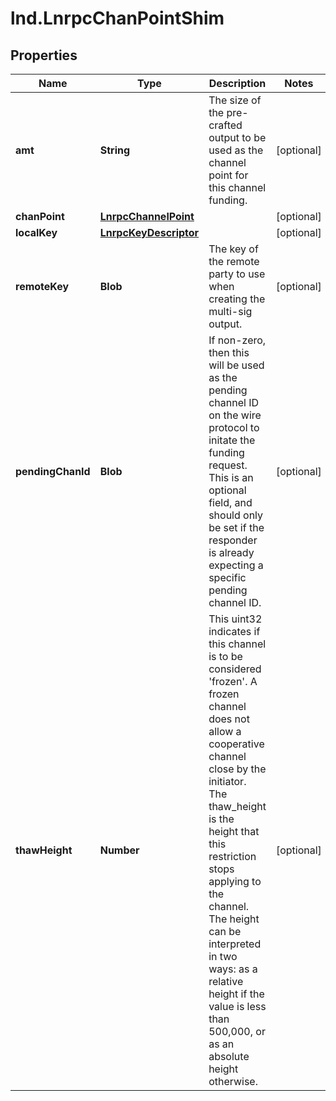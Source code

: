 # lnd.LnrpcChanPointShim

## Properties

Name | Type | Description | Notes
------------ | ------------- | ------------- | -------------
**amt** | **String** | The size of the pre-crafted output to be used as the channel point for this channel funding. | [optional] 
**chanPoint** | [**LnrpcChannelPoint**](LnrpcChannelPoint.md) |  | [optional] 
**localKey** | [**LnrpcKeyDescriptor**](LnrpcKeyDescriptor.md) |  | [optional] 
**remoteKey** | **Blob** | The key of the remote party to use when creating the multi-sig output. | [optional] 
**pendingChanId** | **Blob** | If non-zero, then this will be used as the pending channel ID on the wire protocol to initate the funding request. This is an optional field, and should only be set if the responder is already expecting a specific pending channel ID. | [optional] 
**thawHeight** | **Number** | This uint32 indicates if this channel is to be considered &#39;frozen&#39;. A frozen channel does not allow a cooperative channel close by the initiator. The thaw_height is the height that this restriction stops applying to the channel. The height can be interpreted in two ways: as a relative height if the value is less than 500,000, or as an absolute height otherwise. | [optional] 


